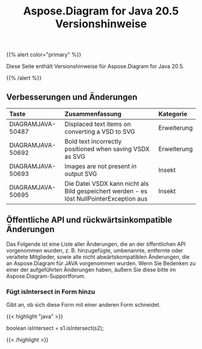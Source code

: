 ﻿---
title: Aspose.Diagram for Java 20.5 Versionshinweise
type: docs
weight: 30
url: /de/java/aspose-diagram-for-java-20-5-release-notes/
---
{{% alert color="primary" %}} 

Diese Seite enthält Versionshinweise für Aspose.Diagram for Java 20.5.

{{% /alert %}} 
## **Verbesserungen und Änderungen**

|**Taste**|**Zusammenfassung**|**Kategorie**|
|:- |:- |:- |
|DIAGRAMJAVA-50487|Displaced text items on converting a VSD to SVG|Erweiterung|
|DIAGRAMJAVA-50692|Bold text incorrectly positioned when saving VSDX as SVG|Erweiterung|
|DIAGRAMJAVA-50693|Images are not present in output SVG|Insekt|
|DIAGRAMJAVA-50695|Die Datei VSDX kann nicht als Bild gespeichert werden - es löst NullPointerException aus|Insekt|
## **Öffentliche API und rückwärtsinkompatible Änderungen**
Das Folgende ist eine Liste aller Änderungen, die an der öffentlichen API vorgenommen wurden, z. B. hinzugefügte, umbenannte, entfernte oder veraltete Mitglieder, sowie alle nicht abwärtskompatiblen Änderungen, die an Aspose.Diagram für JAVA vorgenommen wurden. Wenn Sie Bedenken zu einer der aufgeführten Änderungen haben, äußern Sie diese bitte im Aspose.Diagram-Supportforum.
### **Fügt isIntersect in Form hinzu**
Gibt an, ob sich diese Form mit einer anderen Form schneidet.

{{< highlight "java" >}}

 boolean isIntersect = s1.isIntersect(s2);

{{< /highlight >}}
